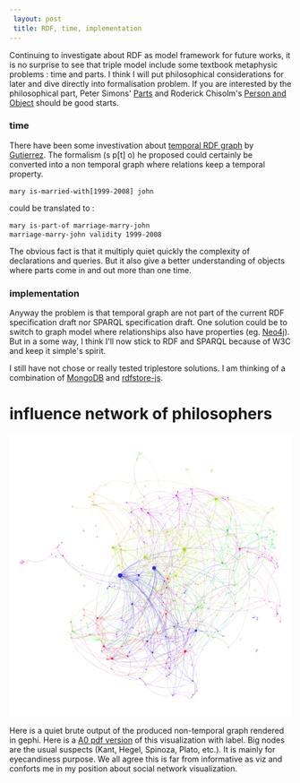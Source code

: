 ```yaml
---
 layout: post
 title: RDF, time, implementation
---
```


Continuing to investigate about RDF as model framework for future works, it is no surprise to see that triple model include some textbook metaphysic problems : time and parts. I think I will put philosophical considerations for later and dive directly into formalisation problem. If you are interested by the philosophical part, Peter Simons' [Parts](http://books.google.fr/books/about/Parts.html?id=vX7t7n9Mk_wC&redir_esc=y) and Roderick Chisolm's [Person and Object](http://books.google.fr/books?id=2x2I93Ui9i4C&dq=person+and+object&hl=fr&source=gbs_navlinks_s) should be good starts.

### time

There have been some investivation about [temporal RDF graph](http://www.dcc.uchile.cl/~cgutierr/papers/) by [Gutierrez](http://www.dcc.uchile.cl/~cgutierr/). The formalism (s p[t] o) he proposed could certainly be converted into a non temporal graph where relations keep a temporal property.

	mary is-married-with[1999-2008] john

could be translated to :

	mary is-part-of marriage-marry-john
	marriage-marry-john validity 1999-2008

The obvious fact is that it multiply quiet quickly the complexity of declarations and queries. But it also give a better understanding of objects where parts come in and out more than one time.

### implementation

Anyway the problem is that temporal graph are not part of the current RDF specification draft nor SPARQL specification draft. One solution could be to switch to graph model where relationships also have properties (eg. [Neo4j](http://neo4j.org)). But in a some way, I think I'll now stick to RDF and SPARQL because of W3C and keep it simple's spirit.

I still have not chose or really tested triplestore solutions. I am thinking of a combination of [MongoDB](http://www.mongodb.org/) and [rdfstore-js](https://github.com/antoniogarrote/rdfstore-js).

# influence network of philosophers

![](/assets/article_images/2012-05-25-rdf-time-implementation/philosophers1.png)

Here is a quiet brute output of the produced non-temporal graph rendered in gephi. Here is a [A0 pdf version](/assets/article_images/2012-05-25-rdf-time-implementation/philosophers1.pdf) of this visualization with label. Big nodes are the usual suspects (Kant, Hegel, Spinoza, Plato, etc.). It is mainly for eyecandiness purpose. We all agree this is far from informative as viz and conforts me in my position about social network visualization.